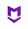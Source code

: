 
![alt text](https://github.com/adam-p/markdown-here/raw/master/src/common/images/icon48.png "Logo Title Text 1")
